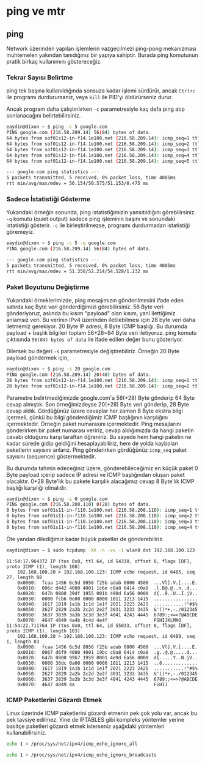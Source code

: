 # ping ve mtr

## ping

Network üzerinden yapılan işlemlerin vazgeçilmezi ping-pong mekanizması muhtemelen yakından tanıdığınız bir yapıya sahiptir. Burada ping komutunun pratik birkaç kullanımını göstereceğiz.

### Tekrar Sayısı Belirtme

ping tek başına kullanıldığında sonsuza kadar işlemi sürdürür, ancak ```Ctrl+c``` ile programı durdurursanız, veya ```kill``` ile PID'yi öldürürseniz durur.

Ancak program daha çalıştırılırken ```-c``` parametresiyle kaç defa ping atıp sonlanacağını belirtebilirsiniz.

```bash
eaydin@dixon ~ $ ping -c 5 google.com
PING google.com (216.58.209.14) 56(84) bytes of data.
64 bytes from sof01s12-in-f14.1e100.net (216.58.209.14): icmp_seq=1 ttl=54 time=50.9 ms
64 bytes from sof01s12-in-f14.1e100.net (216.58.209.14): icmp_seq=2 ttl=54 time=50.4 ms
64 bytes from sof01s12-in-f14.1e100.net (216.58.209.14): icmp_seq=3 ttl=54 time=50.1 ms
64 bytes from sof01s12-in-f14.1e100.net (216.58.209.14): icmp_seq=4 ttl=54 time=50.1 ms
64 bytes from sof01s12-in-f14.1e100.net (216.58.209.14): icmp_seq=5 ttl=54 time=51.1 ms

--- google.com ping statistics ---
5 packets transmitted, 5 received, 0% packet loss, time 4005ms
rtt min/avg/max/mdev = 50.154/50.575/51.153/0.475 ms
```

### Sadece İstatistiği Gösterme

Yukarıdaki örneğin sonunda, ping istatistiğimizin yansıtıldığını görebilirsiniz. ```-q``` komutu (quiet output) sadece ping işleminin başını ve sonundaki istatistiği gösterir. ```-c``` ile birleştirilmezse, programı durdurmadan istatistiği göremeyiz.

```bash
eaydin@dixon ~ $ ping -c 5 -q google.com 
PING google.com (216.58.209.14) 56(84) bytes of data.

--- google.com ping statistics ---
5 packets transmitted, 5 received, 0% packet loss, time 4005ms
rtt min/avg/max/mdev = 51.350/52.214/54.528/1.232 ms
```

### Paket Boyutunu Değiştirme

Yukarıdaki örneklerimizde, ping mesajımızın gönderilmesini ifade eden satırda kaç Byte veri gönderdiğimizi görebilirsiniz. 56 Byte veri gönderiyoruz, aslında bu kısım "payload" olan kısım, yani ilettiğimiz anlamsız veri. Bu verinin IPv4 üzerinden iletilebilmesi için 28 byte veri daha iletmemiz gerekiyor. 20 Byte IP adresi, 8 Byte ICMP başlığı. Bu durumda payload + başlık bilgileri toplam 56+28=84 Byte veri iletiyoruz. ping komutu çıktısında ```56(84) bytes of data``` ile ifade edilen değer bunu gösteriyor.

Dilersek bu değeri ```-s``` parametresiyle değiştirebiliriz. Örneğin 20 Byte payload göndermek için,

```bash
eaydin@dixon ~ $ ping -s 20 google.com
PING google.com (216.58.209.14) 20(48) bytes of data.
28 bytes from sof01s12-in-f14.1e100.net (216.58.209.14): icmp_seq=1 ttl=54 time=51.0 ms
28 bytes from sof01s12-in-f14.1e100.net (216.58.209.14): icmp_seq=2 ttl=54 time=50.8 ms
```

Parametre belirtmediğimizde google.com'a 56(+28) Byte gönderip 64 Byte cevap almıştık. Son örneğimizdeyse 20(+28) Byte veri gönderip, 28 Byte cevap aldık. Gördüğünüz üzere cevaplar her zaman 8 Byte ekstra bilgi içermeli, çünkü bu bilgi gönderdiğimiz ICMP başlığının karşılığını içermektedir. Örneğin paket numarasını içermektedir. Ping mesajlarını gönderirken bir paket numarası veririz, cevap aldığımızda da hangi paketin cevabı olduğunu karşı taraftan öğreniriz. Bu sayede hem hangi paketin ne kadar sürede gidip geldiğini hesaplayabiliriz, hem de yolda kaybolan paketlerin sayısını anlarız. Ping gönderirken gördüğünüz ```icmp_seq``` paket sayısını (sequence) göstermektedir.

Bu durumda tahmin edeceğiniz üzere, gönderebileceğimiz en küçük paket 0 Byte payload içerip sadece IP adresi ve ICMP başlığından oluşan paket olacaktır. 0+28 Byte'lık bu pakete karşılık alacağımız cevap 8 Byte'lık ICMP başlığı karşılığı olmalıdır.

```bash
eaydin@dixon ~ $ ping -s 0 google.com
PING google.com (216.58.208.110) 0(28) bytes of data.
8 bytes from sof01s11-in-f110.1e100.net (216.58.208.110): icmp_seq=1 ttl=55
8 bytes from sof01s11-in-f110.1e100.net (216.58.208.110): icmp_seq=2 ttl=55
8 bytes from sof01s11-in-f110.1e100.net (216.58.208.110): icmp_seq=3 ttl=55
8 bytes from sof01s11-in-f110.1e100.net (216.58.208.110): icmp_seq=4 ttl=55
```

Öte yandan dilediğimiz kadar büyük paketler de gönderebiliriz.






```bash
eaydin@dixon ~ $ sudo tcpdump -XX -n -vv -i wlan0 dst 192.168.100.123
```
```
11:54:17.964372 IP (tos 0x0, ttl 64, id 54338, offset 0, flags [DF], proto ICMP (1), length 108)
    192.168.100.20 > 192.168.100.123: ICMP echo request, id 6485, seq 27, length 88
	0x0000:  fcaa 1456 6c5d 8056 f25b adab 0800 4500  ...Vl].V.[....E.
	0x0010:  006c d442 4000 4001 1c6e c0a8 6414 c0a8  .l.B@.@..n..d...
	0x0020:  647b 0800 39df 1955 001b 499d 6a56 0000  d{..9..U..I.jV..
	0x0030:  0000 fcb6 0e00 0000 0000 1011 1213 1415  ................
	0x0040:  1617 1819 1a1b 1c1d 1e1f 2021 2223 2425  ...........!"#$%
	0x0050:  2627 2829 2a2b 2c2d 2e2f 3031 3233 3435  &'()*+,-./012345
	0x0060:  3637 3839 3a3b 3c3d 3e3f 4041 4243 4445  6789:;<=>?@ABCDE
	0x0070:  4647 4849 4a4b 4c4d 4e4f                 FGHIJKLMNO
11:54:22.711764 IP (tos 0x0, ttl 64, id 55033, offset 0, flags [DF], proto ICMP (1), length 103)
    192.168.100.20 > 192.168.100.123: ICMP echo request, id 6489, seq 1, length 83
	0x0000:  fcaa 1456 6c5d 8056 f25b adab 0800 4500  ...Vl].V.[....E.
	0x0010:  0067 d6f9 4000 4001 19bc c0a8 6414 c0a8  .g..@.@.....d...
	0x0020:  647b 0800 99b7 1959 0001 4e9d 6a56 0000  d{.....Y..N.jV..
	0x0030:  0000 36dc 0a00 0000 0000 1011 1213 1415  ..6.............
	0x0040:  1617 1819 1a1b 1c1d 1e1f 2021 2223 2425  ...........!"#$%
	0x0050:  2627 2829 2a2b 2c2d 2e2f 3031 3233 3435  &'()*+,-./012345
	0x0060:  3637 3839 3a3b 3c3d 3e3f 4041 4243 4445  6789:;<=>?@ABCDE
	0x0070:  4647 4849 4a                             FGHIJ
```



### ICMP Paketlerini Gözardı Etmek

Linux üzerinde ICMP paketlerini gözardı etmenin pek çok yolu var, ancak bu pek tavsiye edilmez. Yine de IPTABLES gibi kompleks yöntemler yerine basitçe paketleri gözardı etmek isterseniz aşağıdaki yöntemleri kullanabilirsiniz.

```bash
echo 1 > /proc/sys/net/ipv4/icmp_echo_ignore_all
```
```bash
echo 1 > /proc/sys/net/ipv4/icmp_echo_ignore_broadcasts
```
